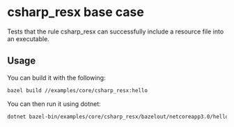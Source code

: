 # csharp_resx base case

Tests that the rule csharp_resx can successfully include a resource file into an executable.

## Usage

You can build it with the following:

```bash
bazel build //examples/core/csharp_resx:hello
```

You can then run it using dotnet:

```bash
dotnet bazel-bin/examples/core/csharp_resx/bazelout/netcoreapp3.0/hello.exe
```

